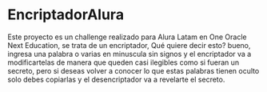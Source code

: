 # EncriptadorAlura
Este proyecto es un challenge realizado para Alura Latam en One Oracle Next Education, se trata de un encriptador, Qué quiere decir esto? bueno, ingresa una palabra o varias en minuscula sin signos y el encriptador va a modificartelas de manera que queden casi ilegibles como si fueran un secreto, pero si deseas volver a conocer lo que estas palabras tienen oculto solo debes copiarlas y el desencriptador va a revelarte el secreto. 
